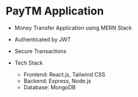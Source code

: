 # PayTM Application

- Money Transfer Application using MERN Stack
- Authenticated by JWT
- Secure Transactions

- Tech Stack
  - Frontend: React.js, Tailwind CSS
  - Backend: Express, Node.js
  - Database: MongoDB
